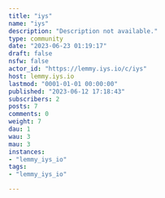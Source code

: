 ```yaml
---
title: "iys" 
name: "iys"
description: "Description not available."
type: community
date: "2023-06-23 01:19:17"
draft: false
nsfw: false
actor_id: "https://lemmy.iys.io/c/iys"
host: lemmy.iys.io
lastmod: "0001-01-01 00:00:00"
published: "2023-06-12 17:18:43"
subscribers: 2
posts: 7
comments: 0
weight: 7
dau: 1
wau: 3
mau: 3
instances:
- "lemmy_iys_io"
tags: 
- "lemmy_iys_io"

---
```

